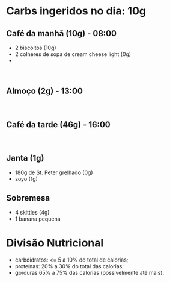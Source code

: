 # Carbs ingeridos no dia: 10g

## Café da manhã (10g) - 08:00

- 2 biscoitos (10g)
- 2 colheres de sopa de cream cheese light (0g) 
- 
<br>

## Almoço (2g) - 13:00


<br>


## Café da tarde (46g) - 16:00

  
<br>

## Janta (1g)

- 180g de St. Peter grelhado (0g)
- soyo (1g)

## Sobremesa

- 4 skittles (4g)
- 1 banana pequena


# Divisão Nutricional

- carboidratos: <= 5 a 10% do total de calorias;
- proteínas: 20% a 30% do total das calorias;
- gorduras 65% a 75% das calorias (possivelmente até mais).